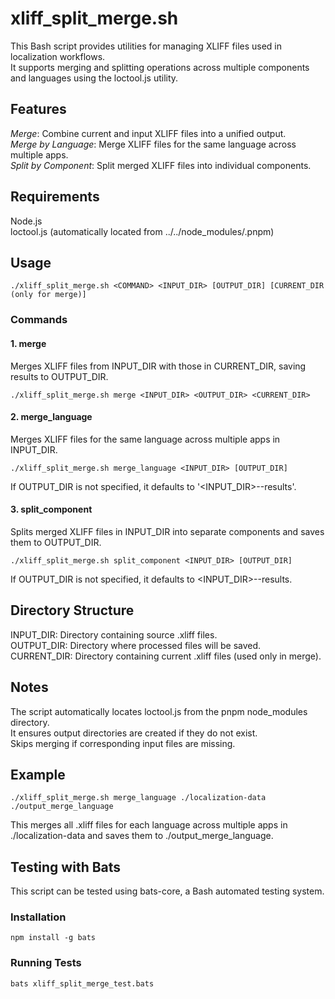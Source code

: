 # xliff_split_merge.sh
This Bash script provides utilities for managing XLIFF files used in localization workflows.  
It supports merging and splitting operations across multiple components and languages using the loctool.js utility.

## Features
*Merge*: Combine current and input XLIFF files into a unified output.  
*Merge by Language*: Merge XLIFF files for the same language across multiple apps.  
*Split by Component*: Split merged XLIFF files into individual components.

## Requirements
Node.js  
loctool.js (automatically located from ../../node_modules/.pnpm)
## Usage
```
./xliff_split_merge.sh <COMMAND> <INPUT_DIR> [OUTPUT_DIR] [CURRENT_DIR (only for merge)]
```
### Commands
#### 1. merge
Merges XLIFF files from INPUT_DIR with those in CURRENT_DIR, saving results to OUTPUT_DIR.
```
./xliff_split_merge.sh merge <INPUT_DIR> <OUTPUT_DIR> <CURRENT_DIR>
```
#### 2. merge_language
Merges XLIFF files for the same language across multiple apps in INPUT_DIR.
```
./xliff_split_merge.sh merge_language <INPUT_DIR> [OUTPUT_DIR]
```
If OUTPUT_DIR is not specified, it defaults to '<INPUT_DIR>--results'.
#### 3. split_component
Splits merged XLIFF files in INPUT_DIR into separate components and saves them to OUTPUT_DIR.
```
./xliff_split_merge.sh split_component <INPUT_DIR> [OUTPUT_DIR]
```
If OUTPUT_DIR is not specified, it defaults to <INPUT_DIR>--results.
## Directory Structure
INPUT_DIR: Directory containing source .xliff files.  
OUTPUT_DIR: Directory where processed files will be saved.  
CURRENT_DIR: Directory containing current .xliff files (used only in merge).
## Notes
The script automatically locates loctool.js from the pnpm node_modules directory.  
It ensures output directories are created if they do not exist.  
Skips merging if corresponding input files are missing.
## Example
```
./xliff_split_merge.sh merge_language ./localization-data ./output_merge_language
```
This merges all .xliff files for each language across multiple apps in ./localization-data and saves them to ./output_merge_language.
## Testing with Bats
This script can be tested using bats-core, a Bash automated testing system.
### Installation
```
npm install -g bats
```
### Running Tests
```
bats xliff_split_merge_test.bats
```
